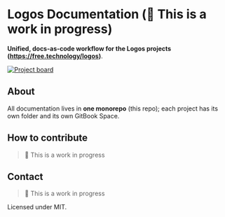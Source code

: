 <!-- header image
<p align="center">
  <img src="images/onedoc-banner.png" alt="OneDoc banner" width="640">
</p>
-->

# Logos Documentation (🚧 This is a work in progress)

**Unified, docs-as-code workflow for the Logos projects (https://free.technology/logos)**.

<!-- Write in Markdown → merge a PR → GitBook publishes your product docs automatically.-->

<!-- Todo
[![CI](https://github.com/logos/onedoc/actions/workflows/ci.yml/badge.svg)](actions/workflows/ci.yml)
-->

[![Project board](https://img.shields.io/badge/Project-Board-blue)](https://github.com/orgs/status-im/projects/155/views/1)

<!--

## Table of contents

- [About](#about)
- [Live docs](#live-docs)
- [Project status](#project-status)
- [Weekly update](#weekly-update)
- [How to contribute](#how-to-contribute)
- [Contact](#contact)

-->

## About
 
All documentation lives in **one monorepo** (this repo); each project has its own folder and its own GitBook Space.

<!--

## Live docs

- **Status docs:** <https://docs.free.technology/status/>  
- **Waku docs:** <https://docs.free.technology/waku/>  
- **Logos docs:** <https://docs.free.technology/logos/>  
*(full list in `/docs/LIVE_LINKS.md`)*
-->

## How to contribute

> 🚧 This is a work in progress

<!--
1. Fork or clone this repo.
2. Work in your product folder (`/status`, `/waku`, …).  
3. Open a pull-request; the CI linter and docs preview will guide you.

For style, naming and review rules see the **[Style Guide](docs/STYLE_GUIDE.md)**.

-->
## Contact

> 🚧 This is a work in progress

<!--
Questions or ideas? Join us on **Discord → `#onedoc`**  
Invite link: <https://discord.gg/logos-onedoc>
-->

Licensed under MIT.

